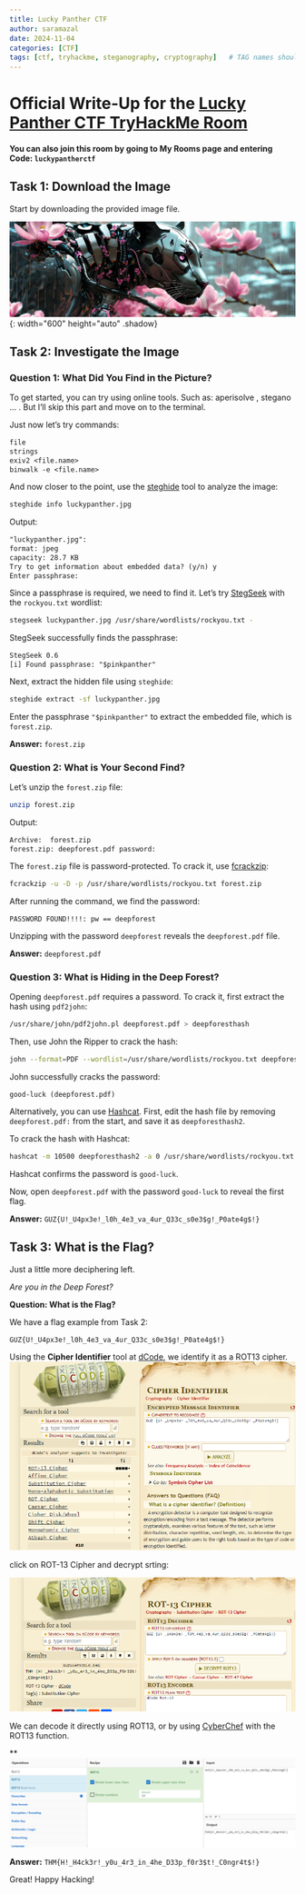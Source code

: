 ```yaml
---
title: Lucky Panther CTF
author: saramazal
date: 2024-11-04
categories: [CTF]
tags: [ctf, tryhackme, steganography, cryptography]   # TAG names should always be lowercase
---
```


# Official Write-Up for the [Lucky Panther CTF TryHackMe Room](https://tryhackme.com/r/room/luckypantherctf)
#### You can also join this room by going to My Rooms page and entering Code: `luckypantherctf`
## Task 1: Download the Image

Start by downloading the provided image file.

![luckypanther](/images/ctf/luckypanther.jpg){: width="600" height="auto" .shadow}

## Task 2: Investigate the Image

### Question 1: What Did You Find in the Picture?

To get started, you can try using online tools. Such as: aperisolve , stegano … . But I’ll skip this part and move on to the terminal.

Just now let’s try commands:

```
file
strings
exiv2 <file.name>
binwalk -e <file.name>
```

And now closer to the point, use the [steghide](https://www.kali.org/tools/steghide/) tool to analyze the image:

```bash
steghide info luckypanther.jpg
```

Output:

```plaintext
"luckypanther.jpg":
format: jpeg
capacity: 28.7 KB
Try to get information about embedded data? (y/n) y
Enter passphrase:
```

Since a passphrase is required, we need to find it. Let’s try [StegSeek](https://linux-packages.com/kali-linux/package/stegseek) with the `rockyou.txt` wordlist:

```bash
stegseek luckypanther.jpg /usr/share/wordlists/rockyou.txt -
```

StegSeek successfully finds the passphrase:

```plaintext
StegSeek 0.6 
[i] Found passphrase: "$pinkpanther"
```

Next, extract the hidden file using `steghide`:

```bash
steghide extract -sf luckypanther.jpg
```

Enter the passphrase `"$pinkpanther"` to extract the embedded file, which is `forest.zip`.

**Answer:** `forest.zip`

### Question 2: What is Your Second Find?

Let’s unzip the `forest.zip` file:

```bash
unzip forest.zip
```

Output:

```plaintext
Archive:  forest.zip
forest.zip: deepforest.pdf password:
```

The `forest.zip` file is password-protected. To crack it, use [fcrackzip](https://www.kali.org/tools/fcrackzip/):

```bash
fcrackzip -u -D -p /usr/share/wordlists/rockyou.txt forest.zip
```

After running the command, we find the password:

```plaintext
PASSWORD FOUND!!!!: pw == deepforest
```

Unzipping with the password `deepforest` reveals the `deepforest.pdf` file.

**Answer:** `deepforest.pdf`

### Question 3: What is Hiding in the Deep Forest?

Opening `deepforest.pdf` requires a password. To crack it, first extract the hash using `pdf2john`:

```bash
/usr/share/john/pdf2john.pl deepforest.pdf > deepforesthash
```

Then, use John the Ripper to crack the hash:

```bash
john --format=PDF --wordlist=/usr/share/wordlists/rockyou.txt deepforesthash
```

John successfully cracks the password:

```plaintext
good-luck (deepforest.pdf)
```

Alternatively, you can use [Hashcat](https://hashcat.net/wiki/doku.php?id=example_hashes). First, edit the hash file by removing `deepforest.pdf:` from the start, and save it as `deepforesthash2`.

To crack the hash with Hashcat:

```bash
hashcat -m 10500 deepforesthash2 -a 0 /usr/share/wordlists/rockyou.txt
```

Hashcat confirms the password is `good-luck`.

Now, open `deepforest.pdf` with the password `good-luck` to reveal the first flag.

**Answer:** `GUZ{U!_U4px3e!_l0h_4e3_va_4ur_Q33c_s0e3$g!_P0ate4g$!}`

## Task 3: What is the Flag?

Just a little more deciphering left.

*Are you in the Deep Forest?*

**Question: What is the Flag?**

We have a flag example from Task 2:

```plaintext
GUZ{U!_U4px3e!_l0h_4e3_va_4ur_Q33c_s0e3$g!_P0ate4g$!}
```

Using the **Cipher Identifier** tool at [dCode](https://www.dcode.fr/cipher-identifier), we identify it as a ROT13 cipher.
![image.png](https://github.com/saramazal/ethical-hacking-study/blob/main/CTF/rot13-1.png)

click on ROT-13 Cipher and decrypt srting:

![image.png](https://github.com/saramazal/ethical-hacking-study/blob/main/CTF/rot13-2.png)

We can decode it directly using ROT13, or by using [CyberChef](https://cyberchef.org/) with the ROT13 function.

**![image.png](https://github.com/saramazal/ethical-hacking-study/blob/main/CTF/rot13.png)

**Answer:** `THM{H!_H4ck3r!_y0u_4r3_in_4he_D33p_f0r3$t!_C0ngr4t$!}`

Great! Happy Hacking!

